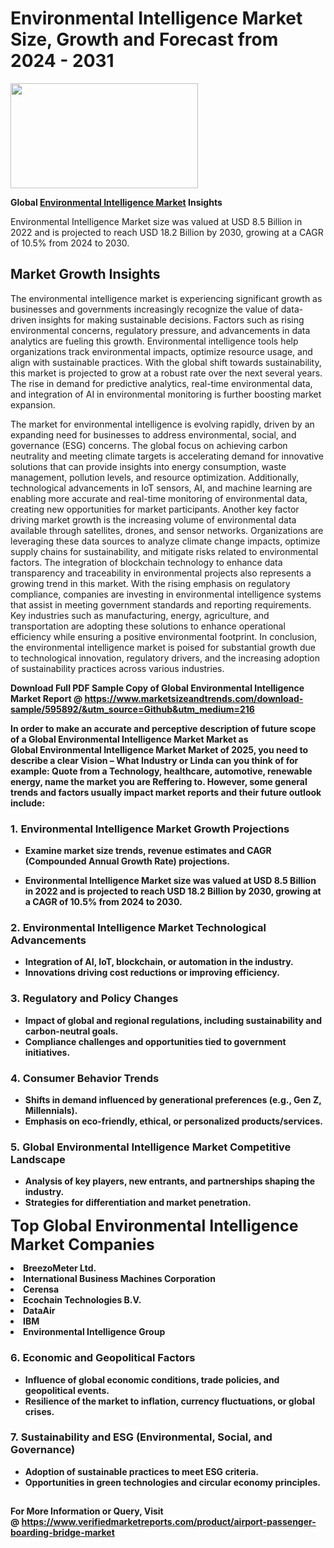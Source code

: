 <H1>Environmental Intelligence Market Size, Growth and Forecast from 2024 - 2031</H1><img class="aligncenter size-medium wp-image-584254" src="https://thirdeyenews.in/wp-content/uploads/2024/09/Global-Market-Research-300x168.jpeg" alt="" width="300" height="168" /><p><strong>Global&nbsp;<a href="https://www.marketsizeandtrends.com/download-sample/595892/&amp;utm_source=Github&utm_medium=216">Environmental Intelligence Market</a> Insights</strong></p><p>Environmental Intelligence Market size was valued at USD 8.5 Billion in 2022 and is projected to reach USD 18.2 Billion by 2030, growing at a CAGR of 10.5% from 2024 to 2030.</p><p><h2>Market Growth Insights</h2> <p>The environmental intelligence market is experiencing significant growth as businesses and governments increasingly recognize the value of data-driven insights for making sustainable decisions. Factors such as rising environmental concerns, regulatory pressure, and advancements in data analytics are fueling this growth. Environmental intelligence tools help organizations track environmental impacts, optimize resource usage, and align with sustainable practices. With the global shift towards sustainability, this market is projected to grow at a robust rate over the next several years. The rise in demand for predictive analytics, real-time environmental data, and integration of AI in environmental monitoring is further boosting market expansion.</p> <p><strong></strong></p> <p>The market for environmental intelligence is evolving rapidly, driven by an expanding need for businesses to address environmental, social, and governance (ESG) concerns. The global focus on achieving carbon neutrality and meeting climate targets is accelerating demand for innovative solutions that can provide insights into energy consumption, waste management, pollution levels, and resource optimization. Additionally, technological advancements in IoT sensors, AI, and machine learning are enabling more accurate and real-time monitoring of environmental data, creating new opportunities for market participants. Another key factor driving market growth is the increasing volume of environmental data available through satellites, drones, and sensor networks. Organizations are leveraging these data sources to analyze climate change impacts, optimize supply chains for sustainability, and mitigate risks related to environmental factors. The integration of blockchain technology to enhance data transparency and traceability in environmental projects also represents a growing trend in this market. With the rising emphasis on regulatory compliance, companies are investing in environmental intelligence systems that assist in meeting government standards and reporting requirements. Key industries such as manufacturing, energy, agriculture, and transportation are adopting these solutions to enhance operational efficiency while ensuring a positive environmental footprint. In conclusion, the environmental intelligence market is poised for substantial growth due to technological innovation, regulatory drivers, and the increasing adoption of sustainability practices across various industries.</p> <p><strong></p><p><span class=""><strong>Download Full PDF Sample Copy of Global Environmental Intelligence Market Report</strong> @ <a href="https://www.marketsizeandtrends.com/download-sample/595892/&amp;utm_source=Github&utm_medium=216" target="_blank">https://www.marketsizeandtrends.com/download-sample/595892/&amp;utm_source=Github&utm_medium=216</a></span></p><p>In order to make an accurate and perceptive description of future scope of a Global&nbsp;Environmental Intelligence Market Market as Global&nbsp;Environmental Intelligence Market Market of 2025, you need to describe a clear Vision &ndash; What Industry or Linda can you think of for example: Quote from a Technology, healthcare, automotive, renewable energy, name the market you are Reffering to. However, some general trends and factors usually impact market reports and their future outlook include:</p><h3>1.&nbsp;<strong>Environmental Intelligence Market Growth Projections</strong></h3><ul><li>Examine market size trends, revenue estimates and CAGR (Compounded Annual Growth Rate) projections.</li><li><p>Environmental Intelligence Market size was valued at USD 8.5 Billion in 2022 and is projected to reach USD 18.2 Billion by 2030, growing at a CAGR of 10.5% from 2024 to 2030.</p></li></ul><h3>2.&nbsp;<strong>Environmental Intelligence Market Technological Advancements</strong></h3><ul><li>Integration of AI, IoT, blockchain, or automation in the industry.</li><li>Innovations driving cost reductions or improving efficiency.</li></ul><h3>3.&nbsp;<strong>Regulatory and Policy Changes</strong></h3><ul><li>Impact of global and regional regulations, including sustainability and carbon-neutral goals.</li><li>Compliance challenges and opportunities tied to government initiatives.</li></ul><h3>4.&nbsp;<strong>Consumer Behavior Trends</strong></h3><ul><li>Shifts in demand influenced by generational preferences (e.g., Gen Z, Millennials).</li><li>Emphasis on eco-friendly, ethical, or personalized products/services.</li></ul><h3>5.&nbsp;<strong>Global Environmental Intelligence Market Competitive Landscape</strong></h3><ul><li>Analysis of key players, new entrants, and partnerships shaping the industry.</li><li>Strategies for differentiation and market penetration.</li></ul><p data-pm-slice="1 1 []"><span style="color: inherit; font-family: inherit; font-size: 25px;">Top Global Environmental Intelligence Market Companies</span></p><div class="" data-test-id=""><p><li>BreezoMeter Ltd.</li><li> International Business Machines Corporation</li><li> Cerensa</li><li> Ecochain Technologies B.V.</li><li> DataAir</li><li> IBM</li><li> Environmental Intelligence Group</li></p></div><h3>6.&nbsp;<strong>Economic and Geopolitical Factors</strong></h3><ul><li>Influence of global economic conditions, trade policies, and geopolitical events.</li><li>Resilience of the market to inflation, currency fluctuations, or global crises.</li></ul><h3>7.&nbsp;<strong>Sustainability and ESG (Environmental, Social, and Governance)</strong></h3><ul><li>Adoption of sustainable practices to meet ESG criteria.</li><li>Opportunities in green technologies and circular economy principles.</li></ul><h2><strong style="font-size: 14px;">For More Information or Query, Visit @&nbsp;</strong><a style="background-color: #ffffff; font-size: 14px;" href="https://www.marketsizeandtrends.com/report/environmental-intelligence-market/" target="_blank">https://www.verifiedmarketreports.com/product/airport-passenger-boarding-bridge-market</a></h2>
